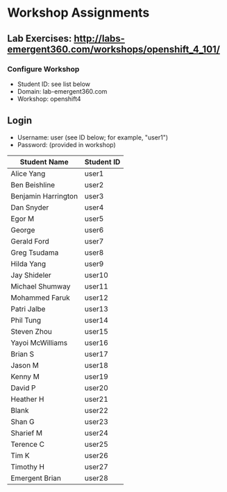 # Workshop Assignments
## Lab Exercises: http://labs-emergent360.com/workshops/openshift_4_101/
### Configure Workshop
- Student ID: see list below
- Domain: lab-emergent360.com
- Workshop: openshift4

## Login
- Username: user<id> (see ID below; for example, "user1")
- Password: (provided in workshop)

|Student Name |Student ID|
|------------ | ---------------|
| Alice Yang	|	user1	|
|	Ben Beishline	|	user2	|
|	Benjamin Harrington	|	user3	|
|	Dan Snyder	|	user4	|
|	Egor M		|	user5	|
|	George	|	user6	|
|	Gerald Ford |	user7	|
|	Greg Tsudama	|	user8	|
|	Hilda Yang	|	user9	|
|	Jay Shideler	|	user10	|
|	Michael Shumway	|	user11	|
|	Mohammed Faruk |	user12	|
|	Patri Jalbe		|	user13	|
|	Phil Tung 	|	user14	|
|	Steven Zhou	|	user15	|
|	Yayoi McWilliams	|	user16	|
|	Brian S	|	user17	|
|	Jason M	|	user18	|
|	Kenny M	|	user19	|
|	David P	|	user20	|
|	Heather H	|	user21	|
|	Blank	|	user22	|
|	Shan	G	|	user23	|
|	Sharief	M	|	user24	|
|	Terence	C	|	user25	|
|	Tim	K	|	user26	|
|	Timothy	H	|	user27	|
|	Emergent Brian		|	user28	|

